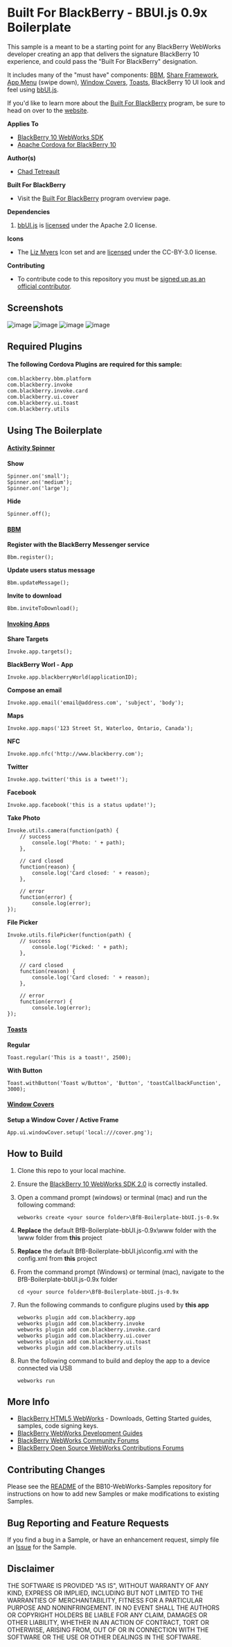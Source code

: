# Built For BlackBerry - BBUI.js 0.9x Boilerplate

This sample is a meant to be a starting point for any BlackBerry WebWorks developer creating an app that delivers the signature BlackBerry 10 experience, and could pass the "Built For BlackBerry" designation.  

It includes many of the "must have" components:  [BBM](https://github.com/blackberry/BB10-WebWorks-Samples/tree/master/bbm), [Share Framework](https://github.com/blackberry/BB10-WebWorks-Samples/tree/master/ShareTargets), [App Menu](https://developer.blackberry.com/devzone/design/bb10/menus.html) (swipe down), [Window Covers](https://github.com/blackberry/BB10-WebWorks-Samples/tree/master/WindowCovers), [Toasts](https://github.com/blackberry/BB10-WebWorks-Samples/tree/master/Toast), BlackBerry 10 UI look and feel using [bbUI.js](https://github.com/blackberry/bbUI.js).

If you'd like to learn more about the [Built For BlackBerry](https://developer.blackberry.com/builtforblackberry) program, be sure to head on over to the [website](https://developer.blackberry.com/builtforblackberry).

**Applies To**

* [BlackBerry 10 WebWorks SDK](https://developer.blackberry.com/html5/download/sdk) 
* [Apache Cordova for BlackBerry 10](https://github.com/blackberry/cordova-blackberry/tree/master/blackberry10) 

**Author(s)** 

* [Chad Tetreault](http://www.twitter.com/chadtatro)

**Built For BlackBerry**

* Visit the [Built For BlackBerry](https://developer.blackberry.com/builtforblackberry/documentation/overview.html) program overview page.

**Dependencies**

1. [bbUI.js](https://github.com/blackberry/bbUI.js) is [licensed](https://github.com/blackberry/bbUI.js/blob/master/LICENSE) under the Apache 2.0 license.

**Icons**

* The [Liz Myers](http://www.myersdesign.com) Icon set and are [licensed](http://creativecommons.org/licenses/by/3.0/) under the CC-BY-3.0 license.

**Contributing**

* To contribute code to this repository you must be [signed up as an official contributor](http://blackberry.github.com/howToContribute.html).

## Screenshots ##

![image](https://raw.github.com/blackberry/BB10-WebWorks-Samples/WebWorks-2.0/BfB-Boilerplate-bbUI.js-0.9x/www/_screenshots/tabs.png)
![image](https://raw.github.com/blackberry/BB10-WebWorks-Samples/WebWorks-2.0/BfB-Boilerplate-bbUI.js-0.9x/www/_screenshots/invoke.png)
![image](https://raw.github.com/blackberry/BB10-WebWorks-Samples/WebWorks-2.0/BfB-Boilerplate-bbUI.js-0.9x/www/_screenshots/bbm.png)
![image](https://raw.github.com/blackberry/BB10-WebWorks-Samples/WebWorks-2.0/BfB-Boilerplate-bbUI.js-0.9x/www/_screenshots/spinners.png)

## Required Plugins ##

#### The following Cordova Plugins are required for this sample: ####

	com.blackberry.bbm.platform
	com.blackberry.invoke
	com.blackberry.invoke.card
	com.blackberry.ui.cover
	com.blackberry.ui.toast
	com.blackberry.utils


## Using The Boilerplate ##

#### [Activity Spinner](https://github.com/blackberry/bbUI.js/wiki/Activity-Indicator)

**Show**  
	
	Spinner.on('small');
	Spinner.on('medium');	
	Spinner.on('large');	
	
**Hide**

	Spinner.off();
	

#### [BBM](https://developer.blackberry.com/devzone/develop/bbm_connected/bbm.html) ####


**Register with the BlackBerry Messenger service**

    Bbm.register();

**Update users status message**

	Bbm.updateMessage();
	
**Invite to download**
	
	Bbm.inviteToDownload();


#### [Invoking Apps](https://developer.blackberry.com/html5/documentation/invoking_core_apps.html) ####

**Share Targets**

	Invoke.app.targets();
	
**BlackBerry Worl - App**
	
	Invoke.app.blackberryWorld(applicationID);
	
**Compose an email**

	Invoke.app.email('email@address.com', 'subject', 'body');
	
**Maps**

	Invoke.app.maps('123 Street St, Waterloo, Ontario, Canada');
	
**NFC**

	Invoke.app.nfc('http://www.blackberry.com');
	
**Twitter**

	Invoke.app.twitter('this is a tweet!');
	
**Facebook**

	Invoke.app.facebook('this is a status update!');
	
**Take Photo**

	Invoke.utils.camera(function(path) {
		// success
			console.log('Photo: ' + path);
		},

		// card closed
		function(reason) {
			console.log('Card closed: ' + reason);
		},

		// error
		function(error) {
			console.log(error);
	});

**File Picker**

	Invoke.utils.filePicker(function(path) {
		// success
			console.log('Picked: ' + path);
		},

		// card closed
		function(reason) {
			console.log('Card closed: ' + reason);
		},

		// error
		function(error) {
			console.log(error);
	});


#### [Toasts](https://developer.blackberry.com/html5/apis/blackberry.ui.toast.html) ####

**Regular**

	Toast.regular('This is a toast!', 2500);

**With Button**

	Toast.withButton('Toast w/Button', 'Button', 'toastCallbackFunction', 3000);

#### [Window Covers](https://developer.blackberry.com/html5/apis/blackberry.ui.cover.html) ####

**Setup a Window Cover / Active Frame</br>**

    App.ui.windowCover.setup('local:///cover.png');


## How to Build

1. Clone this repo to your local machine.

2. Ensure the [BlackBerry 10 WebWorks SDK 2.0](https://developer.blackberry.com/html5/download/sdk) is correctly installed.
3. Open a command prompt (windows) or terminal (mac) and run the following command:

	```
	webworks create <your source folder>\BfB-Boilerplate-bbUI.js-0.9x
	```

4. **Replace** the default BfB-Boilerplate-bbUI.js-0.9x\www folder with the \www folder from **this** project

5. **Replace** the default BfB-Boilerplate-bbUI.js\config.xml with the config.xml from **this** project

6. From the command prompt (Windows) or terminal (mac), navigate to the BfB-Boilerplate-bbUI.js-0.9x folder

	```
	cd <your source folder>\BfB-Boilerplate-bbUI.js-0.9x
	```

7. Run the following commands to configure plugins used by **this app**

	```
	webworks plugin add com.blackberry.app
	webworks plugin add com.blackberry.invoke
	webworks plugin add com.blackberry.invoke.card
	webworks plugin add com.blackberry.ui.cover
	webworks plugin add com.blackberry.ui.toast
	webworks plugin add com.blackberry.utils	
	```

8. Run the following command to build and deploy the app to a device connected via USB

	```
	webworks run
	```



## More Info

* [BlackBerry HTML5 WebWorks](https://bdsc.webapps.blackberry.com/html5/) - Downloads, Getting Started guides, samples, code signing keys.
* [BlackBerry WebWorks Development Guides](https://bdsc.webapps.blackberry.com/html5/documentation)
* [BlackBerry WebWorks Community Forums](http://supportforums.blackberry.com/t5/Web-and-WebWorks-Development/bd-p/browser_dev)
* [BlackBerry Open Source WebWorks Contributions Forums](http://supportforums.blackberry.com/t5/BlackBerry-WebWorks/bd-p/ww_con)

## Contributing Changes

Please see the [README](https://github.com/blackberry/BB10-WebWorks-Samples) of the BB10-WebWorks-Samples repository for instructions on how to add new Samples or make modifications to existing Samples.

## Bug Reporting and Feature Requests

If you find a bug in a Sample, or have an enhancement request, simply file an [Issue](https://github.com/blackberry/BB10-WebWorks-Samples/issues) for the Sample.

## Disclaimer

THE SOFTWARE IS PROVIDED "AS IS", WITHOUT WARRANTY OF ANY KIND, EXPRESS OR IMPLIED, INCLUDING BUT NOT LIMITED TO THE WARRANTIES OF MERCHANTABILITY, FITNESS FOR A PARTICULAR PURPOSE AND NONINFRINGEMENT. IN NO EVENT SHALL THE AUTHORS OR COPYRIGHT HOLDERS BE LIABLE FOR ANY CLAIM, DAMAGES OR OTHER LIABILITY, WHETHER IN AN ACTION OF CONTRACT, TORT OR OTHERWISE, ARISING FROM, OUT OF OR IN CONNECTION WITH THE SOFTWARE OR THE USE OR OTHER DEALINGS IN THE SOFTWARE.
